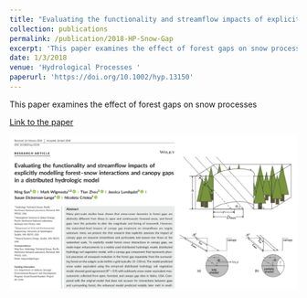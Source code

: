 ```yaml
---
title: "Evaluating the functionality and streamflow impacts of explicitly modeling forest?snow interactions and canopy gaps in a distributed hydrologic model"
collection: publications
permalink: /publication/2018-HP-Snow-Gap
excerpt: 'This paper examines the effect of forest gaps on snow processes'
date: 1/3/2018
venue: 'Hydrological Processes '
paperurl: 'https://doi.org/10.1002/hyp.13150'
---
```

This paper examines the effect of forest gaps on snow processes

[Link to the paper](https://doi.org/10.1002/hyp.13150)

![image](../images/papers/2018-HP-Snow-Gap.png)
